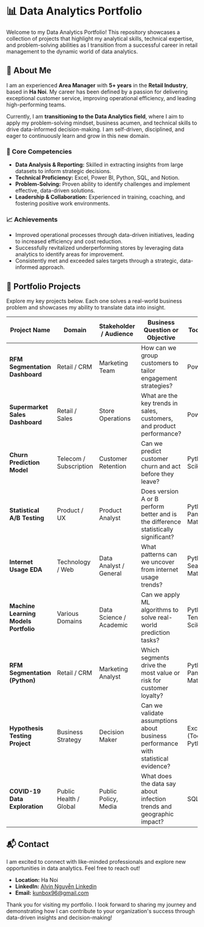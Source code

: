 # 📊 Data Analytics Portfolio

Welcome to my Data Analytics Portfolio! This repository showcases a collection of projects that highlight my analytical skills, technical expertise, and problem-solving abilities as I transition from a successful career in retail management to the dynamic world of data analytics.

## 📌 About Me
I am an experienced **Area Manager** with **5+ years** in the **Retail Industry**, based in **Ha Noi**. My career has been defined by a passion for delivering exceptional customer service, improving operational efficiency, and leading high-performing teams.

Currently, I am **transitioning to the Data Analytics field**, where I aim to apply my problem-solving mindset, business acumen, and technical skills to drive data-informed decision-making. I am self-driven, disciplined, and eager to continuously learn and grow in this new domain.

### 💼 Core Competencies
- **Data Analysis & Reporting:** Skilled in extracting insights from large datasets to inform strategic decisions.
- **Technical Proficiency:** Excel, Power BI, Python, SQL, and Notion.
- **Problem-Solving:** Proven ability to identify challenges and implement effective, data-driven solutions.
- **Leadership & Collaboration:** Experienced in training, coaching, and fostering positive work environments.

### 📈 Achievements
- Improved operational processes through data-driven initiatives, leading to increased efficiency and cost reduction.
- Successfully revitalized underperforming stores by leveraging data analytics to identify areas for improvement.
- Consistently met and exceeded sales targets through a strategic, data-informed approach.

## 📂 Portfolio Projects

Explore my key projects below. Each one solves a real-world business problem and showcases my ability to translate data into insight.

| Project Name | Domain | Stakeholder / Audience | Business Question or Objective | Tools Used |
|--------------|--------|-------------------------|-------------------------------|------------|
| **RFM Segmentation Dashboard** | Retail / CRM | Marketing Team | How can we group customers to tailor engagement strategies? | Power BI |
| **Supermarket Sales Dashboard** | Retail / Sales | Store Operations | What are the key trends in sales, customers, and product performance? | Power BI |
| **Churn Prediction Model** | Telecom / Subscription | Customer Retention | Can we predict customer churn and act before they leave? | Python, Scikit-learn |
| **Statistical A/B Testing** | Product / UX | Product Analyst | Does version A or B perform better and is the difference statistically significant? | Python, Pandas, Matplotlib |
| **Internet Usage EDA** | Technology / Web | Data Analyst / General | What patterns can we uncover from internet usage trends? | Python, Seaborn, Matplotlib |
| **Machine Learning Models Portfolio** | Various Domains | Data Science / Academic | Can we apply ML algorithms to solve real-world prediction tasks? | Python, TensorFlow, Scikit-learn |
| **RFM Segmentation (Python)** | Retail / CRM | Marketing Analyst | Which segments drive the most value or risk for customer loyalty? | Python, Pandas, Matplotlib |
| **Hypothesis Testing Project** | Business Strategy | Decision Maker | Can we validate assumptions about business performance with statistical evidence? | Excel (ToolPak), Python |
| **COVID-19 Data Exploration** | Public Health / Global | Public Policy, Media | What does the data say about infection trends and geographic impact? | SQL |


## 📬 Contact

I am excited to connect with like-minded professionals and explore new opportunities in data analytics. Feel free to reach out!

- **Location:** Ha Noi
- **LinkedIn:** [Alvin Nguyễn Linkedin](https://www.linkedin.com/in/datnguyen9605/)
- **Email:** kunbox96@gmail.com

Thank you for visiting my portfolio. I look forward to sharing my journey and demonstrating how I can contribute to your organization's success through data-driven insights and decision-making!


